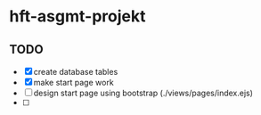 # hft-asgmt-projekt

## TODO
  - [x] create database tables
  - [x] make start page work
  - [ ] design start page using bootstrap (./views/pages/index.ejs)
  - [ ] 
